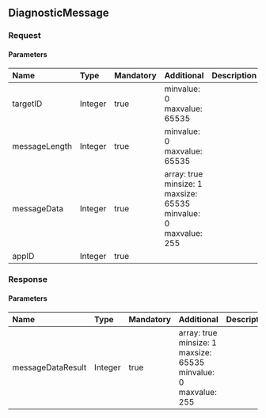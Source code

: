 ## DiagnosticMessage

### Request
#### Parameters
|Name|Type|Mandatory|Additional|Description|
|:---|:---|:--------|:---------|:----------|
|targetID|Integer|true|minvalue: 0<br>maxvalue: 65535||
|messageLength|Integer|true|minvalue: 0<br>maxvalue: 65535||
|messageData|Integer|true|array: true<br>minsize: 1<br>maxsize: 65535<br>minvalue: 0<br>maxvalue: 255||
|appID|Integer|true|||
### Response
#### Parameters
|Name|Type|Mandatory|Additional|Description|
|:---|:---|:--------|:---------|:----------|
|messageDataResult|Integer|true|array: true<br>minsize: 1<br>maxsize: 65535<br>minvalue: 0<br>maxvalue: 255||
